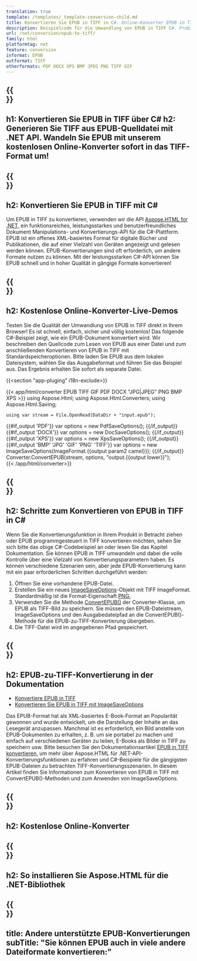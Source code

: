```yaml
---
translation: true
template: /templates/_template-conversion-child.md
title: Konvertieren Sie EPUB in TIFF in C#. Online-Konverter EPUB in TIFF
description: Beispielcode für die Umwandlung von EPUB in TIFF C#. Probieren Sie den Online-EPUB-zu-TIFF-Konverter kostenlos aus!
url: /net/conversion/epub-to-tiff/
family: html
platformtag: net
feature: conversion
informat: EPUB
outformat: TIFF
otherformats: PDF DOCX XPS BMP JPEG PNG TIFF GIF
---
```


{{<section banner>}}
---
h1: Konvertieren Sie EPUB in TIFF über C#
h2: Generieren Sie TIFF aus EPUB-Quelldatei mit .NET API. Wandeln Sie EPUB mit unserem kostenlosen Online-Konverter sofort in das TIFF-Format um!
---

{{<section overview>}}
---
h2: Konvertieren Sie EPUB in TIFF mit C#
---

Um EPUB in TIFF zu konvertieren, verwenden wir die API [Aspose.HTML for .NET,](https://products.aspose.com/html/net/) ein funktionsreiches, leistungsstarkes und benutzerfreundliches Dokument Manipulations- und Konvertierungs-API für die C#-Plattform. EPUB ist ein offenes XML-basiertes Format für digitale Bücher und Publikationen, die auf einer Vielzahl von Geräten angezeigt und gelesen werden können. EPUB-Konvertierungen sind oft erforderlich, um andere Formate nutzen zu können. Mit der leistungsstarken C#-API können Sie EPUB schnell und in hoher Qualität in gängige Formate konvertieren!

{{<section demos>}}
---
h2: Kostenlose Online-Konverter-Live-Demos
---

Testen Sie die Qualität der Umwandlung von EPUB in TIFF direkt in Ihrem Browser! Es ist schnell, einfach, sicher und völlig kostenlos! Das folgende C#-Beispiel zeigt, wie ein EPUB-Dokument konvertiert wird. Wir beschreiben den Quellcode zum Lesen von EPUB aus einer Datei und zum anschließenden Konvertieren von EPUB in TIFF mit Standardspeicheroptionen. Bitte laden Sie EPUB aus dem lokalen Dateisystem, wählen Sie das Ausgabeformat und führen Sie das Beispiel aus. Das Ergebnis erhalten Sie sofort als separate Datei.

{{<section "app-pluging" i18n-exclude>}}

{{< app/html/converter EPUB TIFF GIF PDF DOCX "JPG|JPEG" PNG BMP XPS >}}
using Aspose.Html;
using Aspose.Html.Converters;
using Aspose.Html.Saving;

    using var stream = File.OpenRead(DataDir + "input.epub");
{{#if_output 'PDF'}}
    var options = new PdfSaveOptions();
{{/if_output}}
{{#if_output 'DOCX'}}
    var options = new DocSaveOptions();
{{/if_output}}
{{#if_output 'XPS'}}
    var options = new XpsSaveOptions();
{{/if_output}}
{{#if_output 'BMP' 'JPG' 'GIF' 'PNG' 'TIFF'}}
    var options = new ImageSaveOptions(ImageFormat.{{output param2 camel}});
{{/if_output}}
    Converter.ConvertEPUB(stream, options, "output.{{output lower}}");   
{{< /app/html/converter>}}


{{<section steps>}}
---
h2: Schritte zum Konvertieren von EPUB in TIFF in C#
---

Wenn Sie die Konvertierungsfunktion in Ihrem Produkt in Betracht ziehen oder EPUB programmgesteuert in TIFF konvertieren möchten, sehen Sie sich bitte das obige C#-Codebeispiel an oder lesen Sie das Kapitel Dokumentation. Sie können EPUB in TIFF umwandeln und dabei die volle Kontrolle über eine Vielzahl von Konvertierungsparametern haben. Es können verschiedene Szenarien sein, aber jede EPUB-Konvertierung kann mit ein paar erforderlichen Schritten durchgeführt werden:
1. Öffnen Sie eine vorhandene EPUB-Datei.
1. Erstellen Sie ein neues [ImageSaveOptions](https://reference.aspose.com/html/net/aspose.html.saving/imagesaveoptions/)-Objekt mit TIFF ImageFormat. Standardmäßig ist die Format-Eigenschaft [PNG.](https://reference.aspose.com/html/net/aspose.html.rendering.image/imageformat/)
1. Verwenden Sie die Methode [ConvertEPUB()](https://reference.aspose.com/html/net/aspose.html.converters/converter/convertepub/) der Converter-Klasse, um EPUB als TIFF-Bild zu speichern. Sie müssen den EPUB-Dateistream, ImageSaveOptions und den Ausgabedateipfad an die ConvertEPUB()-Methode für die EPUB-zu-TIFF-Konvertierung übergeben.
1. Die TIFF-Datei wird im angegebenen Pfad gespeichert.

{{<section documentation>}}
---
h2: EPUB-zu-TIFF-Konvertierung in der Dokumentation
---

  - <a href="https://docs.aspose.com/html/net/converting-between-formats/epub-to-tiff/#convert-epub-to-tiff" target="_blank">Konvertiere EPUB in TIFF</a>
  - <a href="https://docs.aspose.com/html/net/converting-between-formats/epub-to-tiff/#convert-epub-to-tiff-using-imagesaveoptions" target="_blank" >Konvertieren Sie EPUB in TIFF mit ImageSaveOptions</a>

Das EPUB-Format hat als XML-basiertes E-Book-Format an Popularität gewonnen und wurde entwickelt, um die Darstellung der Inhalte an das Lesegerät anzupassen. Manchmal ist es erforderlich, ein Bild anstelle von EPUB-Dokumenten zu erhalten, z. B. um sie portabel zu machen und einfach auf verschiedenen Geräten zu teilen, E-Books als Bilder in TIFF zu speichern usw. Bitte besuchen Sie den Dokumentationsartikel [EPUB in TIFF konvertieren,](https://docs.aspose.com/html/net/converting-between-formats/epub-to-tiff/) um mehr über Aspose.HTML für .NET-API-Konvertierungsfunktionen zu erfahren und C#-Beispiele für die gängigsten EPUB-Dateien zu betrachten TIFF-Konvertierungsszenarien. In diesem Artikel finden Sie Informationen zum Konvertieren von EPUB in TIFF mit ConvertEPUB()-Methoden und zum Anwenden von ImageSaveOptions.

{{<section online-converters>}}
---
h2: Kostenlose Online-Konverter
---

{{<section get-started>}}
---
h2: So installieren Sie Aspose.HTML für die .NET-Bibliothek
---

{{<section other-conversions>}}
---
title: Andere unterstützte EPUB-Konvertierungen
subTitle: "Sie können EPUB auch in viele andere Dateiformate konvertieren:"
---